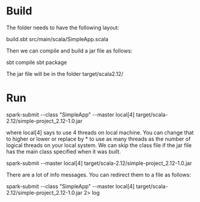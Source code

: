 
Build
=====

The folder needs to have the following layout:

build.sbt
src/main/scala/SimpleApp.scala

Then we can compile and build a jar file as follows:

sbt compile 
sbt package

The jar file will be in the folder target/scala2.12/

Run
===

spark-submit --class "SimpleApp" --master local[4] target/scala-2.12/simple-project_2.12-1.0.jar


where local[4] says to use 4 threads on local machine. You can change that to higher or lower
or replace by * to use as many threads as the number of logical threads on your local system. We
can skip the class file if the jar file has the main class specified when it was built.

spark-submit --master local[4] target/scala-2.12/simple-project_2.12-1.0.jar 

There are a lot of info messages. You can redirect them to a file as follows:

spark-submit --class "SimpleApp" --master local[4] target/scala-2.12/simple-project_2.12-1.0.jar 2>
log

